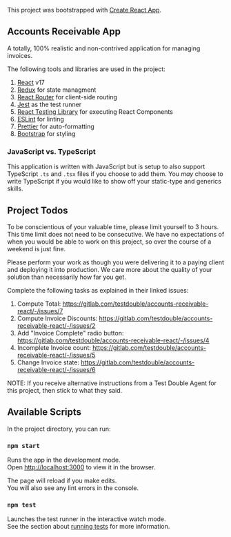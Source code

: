 This project was bootstrapped with [Create React App](https://github.com/facebook/create-react-app).

## Accounts Receivable App

A totally, 100% realistic and non-contrived application for managing invoices.

The following tools and libraries are used in the project:

1. [React](https://reactjs.org/) v17
1. [Redux](https://redux.js.org/) for state managment
1. [React Router](https://reactrouter.com/) for client-side routing
1. [Jest](https://jestjs.io/) as the test runner
1. [React Testing Library](https://testing-library.com/docs/react-testing-library/intro/) for executing React Components
1. [ESLint](https://eslint.org/) for linting
1. [Prettier](https://prettier.io/) for auto-formatting
1. [Bootstrap](https://getbootstrap.com/docs/3.4/css/) for styling

### JavaScript vs. TypeScript

This application is written with JavaScript but is setup to also support
TypeScript `.ts` and `.tsx` files if you choose to add them. You _may_ choose to
write TypeScript if you would like to show off your static-type and generics
skills.

## Project Todos

To be conscientious of your valuable time, please limit yourself to 3
hours. This time limit does not need to be consecutive. We have no expectations
of when you would be able to work on this project, so over the course of a
weekend is just fine.

Please perform your work as though you were delivering it to a paying client and
deploying it into production. We care more about the quality of your solution
than necessarily how far you get.

Complete the following tasks as explained in their linked issues:

1. Compute Total: https://gitlab.com/testdouble/accounts-receivable-react/-/issues/7
2. Compute Invoice Discounts: https://gitlab.com/testdouble/accounts-receivable-react/-/issues/2
3. Add "Invoice Complete" radio button: https://gitlab.com/testdouble/accounts-receivable-react/-/issues/4
4. Incomplete Invoice count: https://gitlab.com/testdouble/accounts-receivable-react/-/issues/5
5. Change Invoice state: https://gitlab.com/testdouble/accounts-receivable-react/-/issues/6

NOTE: If you receive alternative instructions from a Test Double Agent for this
project, then stick to what they said.

## Available Scripts

In the project directory, you can run:

### `npm start`

Runs the app in the development mode.<br>
Open [http://localhost:3000](http://localhost:3000) to view it in the browser.

The page will reload if you make edits.<br>
You will also see any lint errors in the console.

### `npm test`

Launches the test runner in the interactive watch mode.<br>
See the section about [running tests](https://facebook.github.io/create-react-app/docs/running-tests) for more information.
